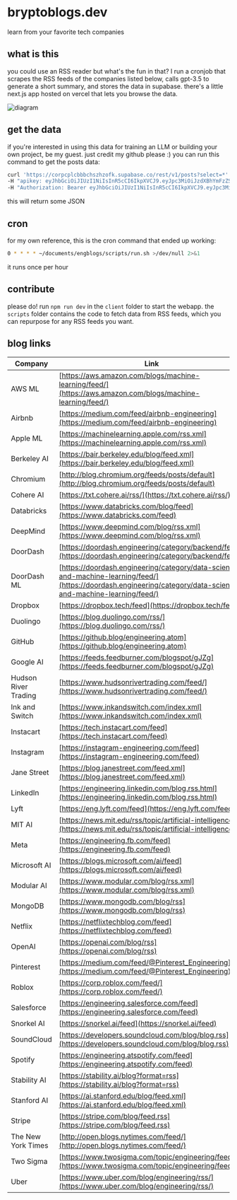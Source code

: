 # bryptoblogs.dev
learn from your favorite tech companies

## what is this
you could use an RSS reader but what's the fun in that? I run a cronjob that scrapes the RSS feeds of the companies listed below, calls gpt-3.5 to generate a short summary, and stores the data in supabase. there's a little next.js app hosted on vercel that lets you browse the data.

![diagram](https://github.com/ishan0102/engblogs/assets/47067154/75f172ad-2214-48b7-9f76-1ac297b7f300)

## get the data
if you're interested in using this data for training an LLM or building your own project, be my guest. just credit my github please :)
you can run this command to get the posts data:
```sh
curl 'https://corpcplcbbbchszhzofk.supabase.co/rest/v1/posts?select=*' \
-H "apikey: eyJhbGciOiJIUzI1NiIsInR5cCI6IkpXVCJ9.eyJpc3MiOiJzdXBhYmFzZSIsInJlZiI6ImNvcnBjcGxjYmJiY2hzemh6b2ZrIiwicm9sZSI6ImFub24iLCJpYXQiOjE2ODYyNzU2MzgsImV4cCI6MjAwMTg1MTYzOH0.c5ALD_rsD48EcZTrEeHZqfTCLf5L61IIlSgxuH4PVHI" \
-H "Authorization: Bearer eyJhbGciOiJIUzI1NiIsInR5cCI6IkpXVCJ9.eyJpc3MiOiJzdXBhYmFzZSIsInJlZiI6ImNvcnBjcGxjYmJiY2hzemh6b2ZrIiwicm9sZSI6ImFub24iLCJpYXQiOjE2ODYyNzU2MzgsImV4cCI6MjAwMTg1MTYzOH0.c5ALD_rsD48EcZTrEeHZqfTCLf5L61IIlSgxuH4PVHI"
```
this will return some JSON

## cron
for my own reference, this is the cron command that ended up working:
```sh
0 * * * * ~/documents/engblogs/scripts/run.sh >/dev/null 2>&1
```
it runs once per hour

## contribute
please do! run `npm run dev` in the `client` folder to start the webapp. the `scripts` folder contains the code to fetch data from RSS feeds, which you can repurpose for any RSS feeds you want.

## blog links
| Company                | Link                                                         |
|------------------------|--------------------------------------------------------------|
| AWS ML                 | [https://aws.amazon.com/blogs/machine-learning/feed/](https://aws.amazon.com/blogs/machine-learning/feed/)               |
| Airbnb                 | [https://medium.com/feed/airbnb-engineering](https://medium.com/feed/airbnb-engineering)                                |
| Apple ML               | [https://machinelearning.apple.com/rss.xml](https://machinelearning.apple.com/rss.xml)                                |
| Berkeley AI            | [https://bair.berkeley.edu/blog/feed.xml](https://bair.berkeley.edu/blog/feed.xml)                            |
| Chromium               | [http://blog.chromium.org/feeds/posts/default](http://blog.chromium.org/feeds/posts/default)                                |
| Cohere AI              | [https://txt.cohere.ai/rss/](https://txt.cohere.ai/rss/)                                |
| Databricks             | [https://www.databricks.com/blog/feed](https://www.databricks.com/feed)               |
| DeepMind               | [https://www.deepmind.com/blog/rss.xml](https://www.deepmind.com/blog/rss.xml)                                |
| DoorDash               | [https://doordash.engineering/category/backend/feed/](https://doordash.engineering/category/backend/feed/)                                |
| DoorDash ML            | [https://doordash.engineering/category/data-science-and-machine-learning/feed/](https://doordash.engineering/category/data-science-and-machine-learning/feed/)                                |
| Dropbox                | [https://dropbox.tech/feed](https://dropbox.tech/feed)               |
| Duolingo               | [https://blog.duolingo.com/rss/](https://blog.duolingo.com/rss/)                                |
| GitHub                 | [https://github.blog/engineering.atom](https://github.blog/engineering.atom)                                |
| Google AI              | [https://feeds.feedburner.com/blogspot/gJZg](https://feeds.feedburner.com/blogspot/gJZg)                                |
| Hudson River Trading   | [https://www.hudsonrivertrading.com/feed/](https://www.hudsonrivertrading.com/feed/)                                |
| Ink and Switch          | [https://www.inkandswitch.com/index.xml](https://www.inkandswitch.com/index.xml)                                |
| Instacart              | [https://tech.instacart.com/feed](https://tech.instacart.com/feed)                                |
| Instagram              | [https://instagram-engineering.com/feed](https://instagram-engineering.com/feed)                                |
| Jane Street             | [https://blog.janestreet.com/feed.xml](https://blog.janestreet.com/feed.xml)                                |
| LinkedIn               | [https://engineering.linkedin.com/blog.rss.html](https://engineering.linkedin.com/blog.rss.html)                                |
| Lyft                   | [https://eng.lyft.com/feed](https://eng.lyft.com/feed)                                |
| MIT AI                 | [https://news.mit.edu/rss/topic/artificial-intelligence2](https://news.mit.edu/rss/topic/artificial-intelligence2)                                |
| Meta                   | [https://engineering.fb.com/feed](https://engineering.fb.com/feed)                                |
| Microsoft AI           | [https://blogs.microsoft.com/ai/feed](https://blogs.microsoft.com/ai/feed)                                |
| Modular AI             | [https://www.modular.com/blog/rss.xml](https://www.modular.com/blog/rss.xml)                                |
| MongoDB                | [https://www.mongodb.com/blog/rss](https://www.mongodb.com/blog/rss)                                |
| Netflix                | [https://netflixtechblog.com/feed](https://netflixtechblog.com/feed)                                |
| OpenAI                 | [https://openai.com/blog/rss](https://openai.com/blog/rss)                                |
| Pinterest              | [https://medium.com/feed/@Pinterest_Engineering](https://medium.com/feed/@Pinterest_Engineering)                                |
| Roblox                 | [https://corp.roblox.com/feed/](https://corp.roblox.com/feed/)                                |
| Salesforce             | [https://engineering.salesforce.com/feed](https://engineering.salesforce.com/feed)                                |
| Snorkel AI             | [https://snorkel.ai/feed](https://snorkel.ai/feed)                                |
| SoundCloud             | [https://developers.soundcloud.com/blog/blog.rss](https://developers.soundcloud.com/blog/blog.rss)                                |
| Spotify                | [https://engineering.atspotify.com/feed](https://engineering.atspotify.com/feed)                                |
| Stability AI           | [https://stability.ai/blog?format=rss](https://stability.ai/blog?format=rss)                                |
| Stanford AI            | [https://ai.stanford.edu/blog/feed.xml](https://ai.stanford.edu/blog/feed.xml)                                |
| Stripe                 | [https://stripe.com/blog/feed.rss](https://stripe.com/blog/feed.rss)                                |
| The New York Times     | [http://open.blogs.nytimes.com/feed/](http://open.blogs.nytimes.com/feed/)                                |
| Two Sigma              | [https://www.twosigma.com/topic/engineering/feed/](https://www.twosigma.com/topic/engineering/feed/)                                |
| Uber                   | [https://www.uber.com/blog/engineering/rss/](https://www.uber.com/blog/engineering/rss/)                                |
